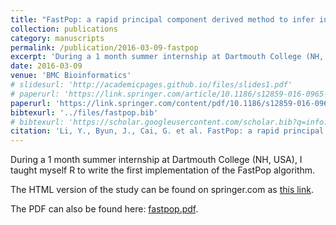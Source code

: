 ```yaml
---
title: "FastPop: a rapid principal component derived method to infer intercontinental ancestry using genetic data"
collection: publications
category: manuscripts
permalink: /publication/2016-03-09-fastpop
excerpt: 'During a 1 month summer internship at Dartmouth College (NH, USA), I taught myself R to write the first implementation of the FastPop algorithm.'
date: 2016-03-09
venue: 'BMC Bioinformatics'
# slidesurl: 'http://academicpages.github.io/files/slides1.pdf'
# paperurl: 'https://link.springer.com/article/10.1186/s12859-016-0965-1'
paperurl: 'https://link.springer.com/content/pdf/10.1186/s12859-016-0965-1.pdf'
bibtexurl: '../files/fastpop.bib'
# bibtexurl: 'https://scholar.googleusercontent.com/scholar.bib?q=info:EF6XkeqBl-IJ:scholar.google.com/&output=citation&scisdr=CgL79zuOEKLUqDBCiOU:AAZF9b8AAAAAaPJEkOUkdc0tufVmKfHHJydr_3Y&scisig=AAZF9b8AAAAAaPJEkNf6OiMS6oF9fQ4MawTCzZU&scisf=4&ct=citation&cd=-1&hl=nl&scfhb=1'
citation: 'Li, Y., Byun, J., Cai, G. et al. FastPop: a rapid principal component derived method to infer intercontinental ancestry using genetic data. BMC Bioinformatics 17, 122 (2016). https://doi.org/10.1186/s12859-016-0965-1'
---
```

During a 1 month summer internship at Dartmouth College (NH, USA), I taught myself R to write the first implementation of the FastPop algorithm.

The HTML version of the study can be found on springer.com as [this link](https://link.springer.com/article/10.1186/s12859-016-0965-1).

The PDF can also be found here: [fastpop.pdf](../files/fastpop.pdf).
